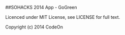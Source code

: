 ##SOHACKS 2014 App - GoGreen

Licenced under MIT License, see LICENSE for full text.

Copyright (c) 2014 CodeOn
